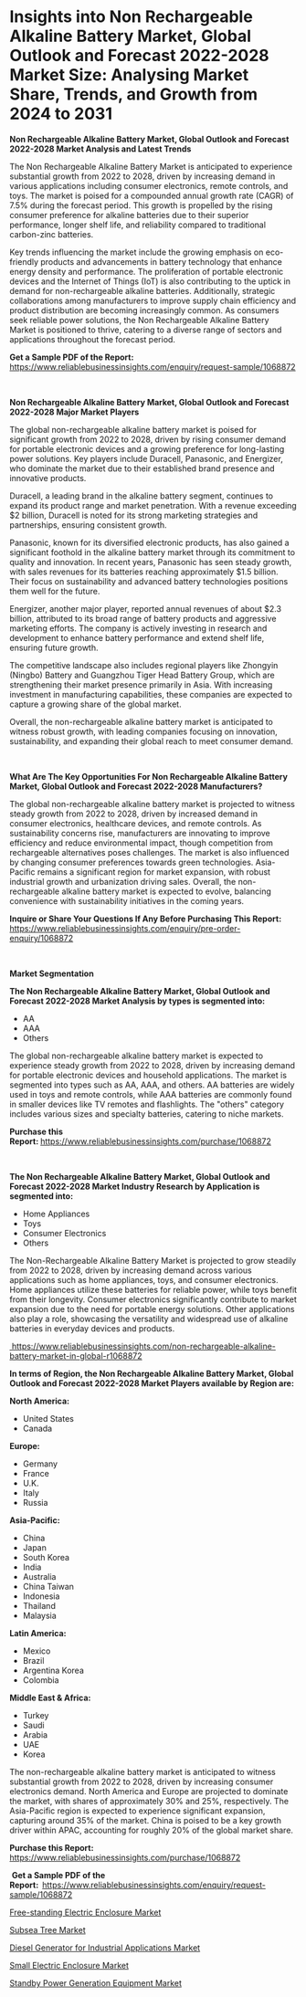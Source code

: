 <p><h1>Insights into Non Rechargeable Alkaline Battery Market, Global Outlook and Forecast 2022-2028 Market Size: Analysing Market Share, Trends, and Growth from 2024 to 2031</h1></p><p><strong>Non Rechargeable Alkaline Battery Market, Global Outlook and Forecast 2022-2028 Market Analysis and Latest Trends</strong></p>
<p><p>The Non Rechargeable Alkaline Battery Market is anticipated to experience substantial growth from 2022 to 2028, driven by increasing demand in various applications including consumer electronics, remote controls, and toys. The market is poised for a compounded annual growth rate (CAGR) of 7.5% during the forecast period. This growth is propelled by the rising consumer preference for alkaline batteries due to their superior performance, longer shelf life, and reliability compared to traditional carbon-zinc batteries.</p><p>Key trends influencing the market include the growing emphasis on eco-friendly products and advancements in battery technology that enhance energy density and performance. The proliferation of portable electronic devices and the Internet of Things (IoT) is also contributing to the uptick in demand for non-rechargeable alkaline batteries. Additionally, strategic collaborations among manufacturers to improve supply chain efficiency and product distribution are becoming increasingly common. As consumers seek reliable power solutions, the Non Rechargeable Alkaline Battery Market is positioned to thrive, catering to a diverse range of sectors and applications throughout the forecast period.</p></p>
<p><strong>Get a Sample PDF of the Report:&nbsp;</strong> <a href="https://www.reliablebusinessinsights.com/enquiry/request-sample/1068872">https://www.reliablebusinessinsights.com/enquiry/request-sample/1068872</a></p>
<p>&nbsp;</p>
<p><strong>Non Rechargeable Alkaline Battery Market, Global Outlook and Forecast 2022-2028 Major Market Players</strong></p>
<p><p>The global non-rechargeable alkaline battery market is poised for significant growth from 2022 to 2028, driven by rising consumer demand for portable electronic devices and a growing preference for long-lasting power solutions. Key players include Duracell, Panasonic, and Energizer, who dominate the market due to their established brand presence and innovative products.</p><p>Duracell, a leading brand in the alkaline battery segment, continues to expand its product range and market penetration. With a revenue exceeding $2 billion, Duracell is noted for its strong marketing strategies and partnerships, ensuring consistent growth.</p><p>Panasonic, known for its diversified electronic products, has also gained a significant foothold in the alkaline battery market through its commitment to quality and innovation. In recent years, Panasonic has seen steady growth, with sales revenues for its batteries reaching approximately $1.5 billion. Their focus on sustainability and advanced battery technologies positions them well for the future.</p><p>Energizer, another major player, reported annual revenues of about $2.3 billion, attributed to its broad range of battery products and aggressive marketing efforts. The company is actively investing in research and development to enhance battery performance and extend shelf life, ensuring future growth.</p><p>The competitive landscape also includes regional players like Zhongyin (Ningbo) Battery and Guangzhou Tiger Head Battery Group, which are strengthening their market presence primarily in Asia. With increasing investment in manufacturing capabilities, these companies are expected to capture a growing share of the global market.</p><p>Overall, the non-rechargeable alkaline battery market is anticipated to witness robust growth, with leading companies focusing on innovation, sustainability, and expanding their global reach to meet consumer demand.</p></p>
<p>&nbsp;</p>
<p><strong>What Are The Key Opportunities For Non Rechargeable Alkaline Battery Market, Global Outlook and Forecast 2022-2028 Manufacturers?</strong></p>
<p><p>The global non-rechargeable alkaline battery market is projected to witness steady growth from 2022 to 2028, driven by increased demand in consumer electronics, healthcare devices, and remote controls. As sustainability concerns rise, manufacturers are innovating to improve efficiency and reduce environmental impact, though competition from rechargeable alternatives poses challenges. The market is also influenced by changing consumer preferences towards green technologies. Asia-Pacific remains a significant region for market expansion, with robust industrial growth and urbanization driving sales. Overall, the non-rechargeable alkaline battery market is expected to evolve, balancing convenience with sustainability initiatives in the coming years.</p></p>
<p><strong>Inquire or Share Your Questions If Any Before Purchasing This Report:</strong> <a href="https://www.reliablebusinessinsights.com/enquiry/pre-order-enquiry/1068872">https://www.reliablebusinessinsights.com/enquiry/pre-order-enquiry/1068872</a></p>
<p>&nbsp;</p>
<p><strong>Market Segmentation</strong></p>
<p><strong>The Non Rechargeable Alkaline Battery Market, Global Outlook and Forecast 2022-2028 Market Analysis by types is segmented into:</strong></p>
<p><ul><li>AA</li><li>AAA</li><li>Others</li></ul></p>
<p><p>The global non-rechargeable alkaline battery market is expected to experience steady growth from 2022 to 2028, driven by increasing demand for portable electronic devices and household applications. The market is segmented into types such as AA, AAA, and others. AA batteries are widely used in toys and remote controls, while AAA batteries are commonly found in smaller devices like TV remotes and flashlights. The "others" category includes various sizes and specialty batteries, catering to niche markets.</p></p>
<p><strong>Purchase this Report:&nbsp;</strong><a href="https://www.reliablebusinessinsights.com/purchase/1068872">https://www.reliablebusinessinsights.com/purchase/1068872</a></p>
<p>&nbsp;</p>
<p><strong>The Non Rechargeable Alkaline Battery Market, Global Outlook and Forecast 2022-2028 Market Industry Research by Application is segmented into:</strong></p>
<p><ul><li>Home Appliances</li><li>Toys</li><li>Consumer Electronics</li><li>Others</li></ul></p>
<p><p>The Non-Rechargeable Alkaline Battery Market is projected to grow steadily from 2022 to 2028, driven by increasing demand across various applications such as home appliances, toys, and consumer electronics. Home appliances utilize these batteries for reliable power, while toys benefit from their longevity. Consumer electronics significantly contribute to market expansion due to the need for portable energy solutions. Other applications also play a role, showcasing the versatility and widespread use of alkaline batteries in everyday devices and products.</p></p>
<p><a href="https://www.reliablebusinessinsights.com/non-rechargeable-alkaline-battery-market-in-global-r1068872">&nbsp;https://www.reliablebusinessinsights.com/non-rechargeable-alkaline-battery-market-in-global-r1068872</a></p>
<p><strong>In terms of Region, the Non Rechargeable Alkaline Battery Market, Global Outlook and Forecast 2022-2028 Market Players available by Region are:</strong></p>
<p>
    <p> <strong> North America: </strong>
        <ul>
            <li>United States</li>
            <li>Canada</li>
        </ul>
        </p> 
    <p> <strong> Europe: </strong>
        <ul>
            <li>Germany</li>
            <li>France</li>
            <li>U.K.</li>
            <li>Italy</li>
            <li>Russia</li>
        </ul>
        </p> 
    <p> <strong> Asia-Pacific: </strong>
        <ul>
            <li>China</li>
            <li>Japan</li>
            <li>South Korea</li>
            <li>India</li>
            <li>Australia</li>
            <li>China Taiwan</li>
            <li>Indonesia</li>
            <li>Thailand</li>
            <li>Malaysia</li>
        </ul>
        </p> 
    <p> <strong> Latin America: </strong>
        <ul>
            <li>Mexico</li>
            <li>Brazil</li>
            <li>Argentina Korea</li>
            <li>Colombia</li>
        </ul>
        </p> 
    <p> <strong> Middle East & Africa: </strong>
        <ul>
            <li>Turkey</li>
            <li>Saudi</li>
            <li>Arabia</li>
            <li>UAE</li>
            <li>Korea</li>
        </ul>
    </p>
    </p>
<p><p>The non-rechargeable alkaline battery market is anticipated to witness substantial growth from 2022 to 2028, driven by increasing consumer electronics demand. North America and Europe are projected to dominate the market, with shares of approximately 30% and 25%, respectively. The Asia-Pacific region is expected to experience significant expansion, capturing around 35% of the market. China is poised to be a key growth driver within APAC, accounting for roughly 20% of the global market share.</p></p>
<p><strong>Purchase this Report: </strong><a href="https://www.reliablebusinessinsights.com/purchase/1068872">https://www.reliablebusinessinsights.com/purchase/1068872</a></p>
<p>&nbsp;<strong>Get a Sample PDF of the Report:&nbsp;&nbsp;</strong><a href="https://www.reliablebusinessinsights.com/enquiry/request-sample/1068872">https://www.reliablebusinessinsights.com/enquiry/request-sample/1068872</a></p>
<p><strong></strong></p>
<p><p><a href="https://issuu.com/reportprime-2/docs/free-standing-electric-enclosure-ma_8fc3d44432afba">Free-standing Electric Enclosure Market</a></p><p><a href="https://www.linkedin.com/pulse/global-subsea-tree-market-projected-grow-cagr-106-forcasted-zzwkc?trackingId=MPPoUdgLTtCVPxWI1DfiJA%3D%3D">Subsea Tree Market</a></p><p><a href="https://medium.com/@alanernser/global-diesel-generator-for-industrial-applications-market-size-is-expected-to-reach-at-a-cagr-of-d784fdfc9572">Diesel Generator for Industrial Applications Market</a></p><p><a href="https://issuu.com/reportprime-2/docs/small-electric-enclosure-market-siz_955cf729fdcbba">Small Electric Enclosure Market</a></p><p><a href="https://medium.com/@alanernser/market-forecast-global-standby-power-generation-equipment-trends-and-impact-analysis-2024-2031-e532c6f9d6e2">Standby Power Generation Equipment Market</a></p></p>